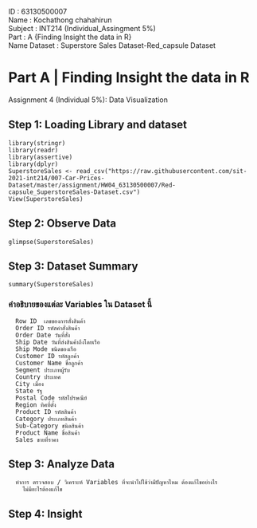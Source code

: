 ID : 63130500007 <br>
Name : Kochathong chahahirun <br>
Subject : INT214 (Individual_Assingment 5%) <br>
Part : A {Finding Insight the data in R} <br>
Name Dataset : Superstore Sales Dataset-Red_capsule 
Dataset 
## 
# Part A | Finding Insight the data in R<br>
Assignment 4 (Individual 5%): Data Visualization <br>


## Step 1: Loading Library and dataset
    
    library(stringr)
    library(readr)
    library(assertive)
    library(dplyr)
    SuperstoreSales <- read_csv("https://raw.githubusercontent.com/sit-2021-int214/007-Car-Prices-Dataset/master/assignment/HW04_63130500007/Red-capsule_SuperstoreSales-Dataset.csv")
    View(SuperstoreSales)
    
## Step 2: Observe Data
  
    glimpse(SuperstoreSales)
  
## Step 3: Dataset Summary
  
    summary(SuperstoreSales)
  
### คำอธิบายของแต่ละ Variables ใน Dataset นี้    
      Row ID  เลขของการสั่งสินค้า
      Order ID รหัสคำสั่งสินค้า
      Order Date วันที่สั่ง
      Ship Date วันที่ส่งสินค้าถึงโดยเรือ
      Ship Mode ชนิดของเรือ
      Customer ID รหัสลูกค้า
      Customer Name ชื่อลูกค้า
      Segment ประเภทผู้รับ
      Country ประเทศ
      City เมือง
      State รัฐ
      Postal Code รหัสไปรษณีย์
      Region ทิศที่ตั้ง
      Product ID รหัสสินค้า
      Category ประเภทสินค้า
      Sub-Category ชนิดสินค้า
      Product Name ชื่อสินค้า
      Sales ขายที่ราคา
      
## Step 3: Analyze Data
      ทำการ ตรวจสอบ / วิเคราะห์ Variables ที่จะนำไปใช้ว่ามีปัญหาไหม ต้องแก้ไขอย่างไร
        ไม่มีอะไรต้องแก้ไข
      
## Step 4: Insight 
